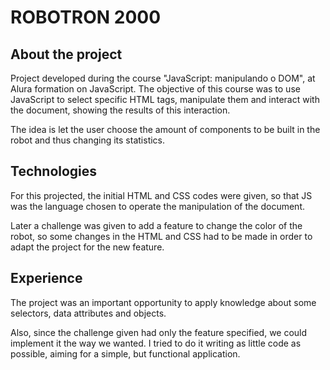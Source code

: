 # ROBOTRON 2000

## About the project

Project developed during the course "JavaScript: manipulando o DOM", at Alura formation on JavaScript. The objective of this course was to use JavaScript to select specific HTML tags, manipulate them and interact with the document, showing the results of this interaction.

The idea is let the user choose the amount of components to be built in the robot and thus changing its statistics.

## Technologies

For this projected, the initial HTML and CSS codes were given, so that JS was the language chosen to operate the manipulation of the document.

Later a challenge was given to add a feature to change the color of the robot, so some changes in the HTML and CSS had to be made in order to adapt the project for the new feature.

## Experience

The project was an important opportunity to apply knowledge about some selectors, data attributes and objects. 

Also, since the challenge given had only the feature specified, we could implement it the way we wanted. I tried to do it writing as little code as possible, aiming for a simple, but functional application. 
